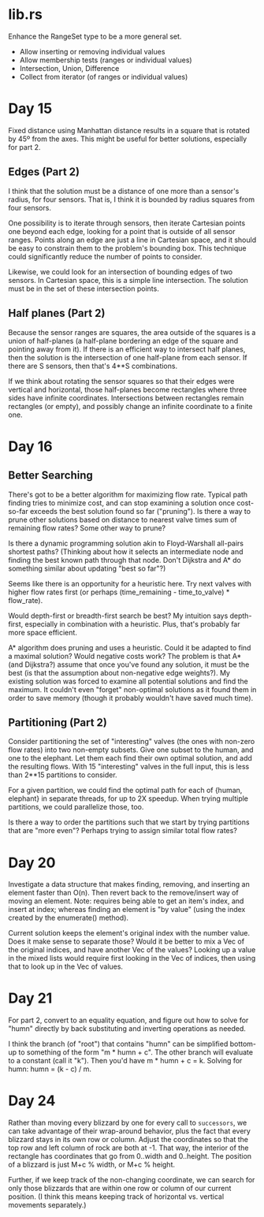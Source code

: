# lib.rs
Enhance the RangeSet type to be a more general set.
* Allow inserting or removing individual values
* Allow membership tests (ranges or individual values)
* Intersection, Union, Difference
* Collect from iterator (of ranges or individual values)

# Day 15
Fixed distance using Manhattan distance results in a square that is rotated by 45º from the axes.  This might be useful for better solutions, especially for part 2.

## Edges (Part 2)
I think that the solution must be a distance of one more than a sensor's radius, for four sensors.  That is, I think it is bounded by radius squares from four sensors.

One possibility is to iterate through sensors, then iterate Cartesian points one beyond each edge, looking for a point that is outside of all sensor ranges.  Points along an edge are just a line in Cartesian space, and it should be easy to constrain them to the problem's bounding box.  This technique could significantly reduce the number of points to consider.

Likewise, we could look for an intersection of bounding edges of two sensors.  In Cartesian space, this is a simple line intersection.  The solution must be in the set of these intersection points.

## Half planes (Part 2)
Because the sensor ranges are squares, the area outside of the squares is a union of half-planes (a half-plane bordering an edge of the square and pointing away from it).  If there is an efficient way to intersect half planes, then the solution is the intersection of one half-plane from each sensor.  If there are S sensors, then that's 4**S combinations.

If we think about rotating the sensor squares so that their edges were vertical and horizontal, those half-planes become rectangles where three sides have infinite coordinates.  Intersections between rectangles remain rectangles (or empty), and possibly change an infinite coordinate to a finite one.

# Day 16
## Better Searching
There's got to be a better algorithm for maximizing flow rate.  Typical path finding tries to minimize cost, and can stop examining a solution once cost-so-far exceeds the best solution found so far ("pruning").  Is there a way to prune other solutions based on distance to nearest valve times sum of remaining flow rates?  Some other way to prune?

Is there a dynamic programming solution akin to Floyd-Warshall all-pairs shortest paths?  (Thinking about how it selects an intermediate node and finding the best known path through that node.  Don't Dijkstra and A* do something similar about updating "best so far"?)

Seems like there is an opportunity for a heuristic here.  Try next valves with higher flow rates first (or perhaps (time_remaining - time_to_valve) * flow_rate).

Would depth-first or breadth-first search be best?  My intuition says depth-first, especially in combination with a heuristic.  Plus, that's probably far more space efficient.

A* algorithm does pruning and uses a heuristic.  Could it be adapted to find a maximal solution?  Would negative costs work?  The problem is that A* (and Dijkstra?) assume that once you've found any solution, it must be the best (is that the assumption about non-negative edge weights?).  My existing solution was forced to examine all potential solutions and find the maximum.  It couldn't even "forget" non-optimal solutions as it found them in order to save memory (though it probably wouldn't have saved much time).

## Partitioning (Part 2)
Consider partitioning the set of "interesting" valves (the ones with non-zero flow rates) into two non-empty subsets.  Give one subset to the human, and one to the elephant.  Let them each find their own optimal solution, and add the resulting flows.  With 15 "interesting" valves in the full input, this is less than 2**15 partitions to consider.

For a given partition, we could find the optimal path for each of {human, elephant} in separate threads, for up to 2X speedup.  When trying multiple partitions, we could parallelize those, too.

Is there a way to order the partitions such that we start by trying partitions that are "more even"?  Perhaps trying to assign similar total flow rates?

# Day 20
Investigate a data structure that makes finding, removing, and inserting an element faster than O(n).  Then revert back to the remove/insert way of moving an element.  Note: requires being able to get an item's index, and insert at index; whereas finding an element is "by value" (using the index created by the enumerate() method).

Current solution keeps the element's original index with the number value.  Does it make sense to separate those?  Would it be better to mix a Vec of the original indices, and have another Vec of the values?  Looking up a value in the mixed lists would require first looking in the Vec of indices, then using that to look up in the Vec of values.

# Day 21
For part 2, convert to an equality equation, and figure out how to solve for "humn" directly by back substituting and inverting operations as needed.

I think the branch (of "root") that contains "humn" can be simplified bottom-up to something of the form "m * humn + c".  The other branch will evaluate to a constant (call it "k").  Then you'd have m * humn + c = k.  Solving for humn: humn = (k - c) / m.

# Day 24
Rather than moving every blizzard by one for every call to `successors`, we can take advantage of their wrap-around behavior, plus the fact that every blizzard stays in its own row or column.  Adjust the coordinates so that the top row and left column of rock are both at -1.  That way, the interior of the rectangle has coordinates that go from 0..width and 0..height.  The position of a blizzard is just M+c % width, or M+c % height.

Further, if we keep track of the non-changing coordinate, we can search for only those blizzards that are within one row or column of our current position.  (I think this means keeping track of horizontal vs. vertical movements separately.)
